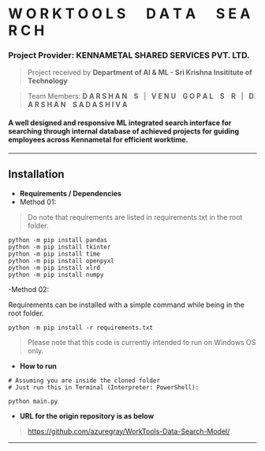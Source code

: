 # W O R K T O O L S &emsp; D A T A &emsp; S E A R C H

### Project Provider: **KENNAMETAL SHARED SERVICES PVT. LTD.**

> Project received by **Department of AI & ML - Sri Krishna Insititute of Technology**

> Team Members: **D A R S H A N &ensp; S** &ensp;|&ensp; **V E N U &ensp; G O P A L &ensp; S &ensp; R** &ensp;|&ensp; **D A R S H A N &ensp; S A D A S H I V A**

#### A well designed and responsive ML integrated search interface for searching through internal database of achieved projects for guiding employees across Kennametal for efficient worktime.
---
## Installation

- **Requirements / Dependencies**
- Method 01:
> Do note that requirements are listed in requirements.txt in the root folder.
```
python -m pip install pandas
python -m pip install tkinter
python -m pip install time
python -m pip install openpyxl
python -m pip install xlrd
python -m pip install numpy
```

-Method 02:

Requirements can be installed with a simple command while being in the root folder.
```
python -m pip install -r requirements.txt
```

> Please note that this code is currently intended to run on Windows OS only.

- **How to run**

```
# Assuming you are inside the cloned folder
# Just run this in Terminal (Interpreter: PowerShell):

python main.py
```

- **URL for the origin repository is as below**

> https://github.com/azuregray/WorkTools-Data-Search-Model/

---
